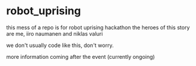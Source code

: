 # robot_uprising


this mess of a repo is for robot uprising hackathon
the heroes of this story are me, iiro naumanen and niklas valuri

we don't usually code like this, don't worry.

more information coming after the event (currently ongoing)
